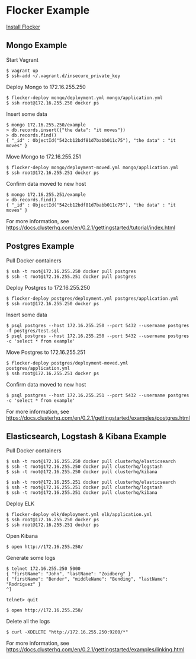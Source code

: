 # Flocker Example

[Install Flocker][install]

## Mongo Example

Start Vagrant

    $ vagrant up
    $ ssh-add ~/.vagrant.d/insecure_private_key

Deploy Mongo to 172.16.255.250

    $ flocker-deploy mongo/deployment.yml mongo/application.yml
    $ ssh root@172.16.255.250 docker ps

Insert some data

    $ mongo 172.16.255.250/example
    > db.records.insert({"the data": "it moves"})
    > db.records.find()
    { "_id" : ObjectId("542cb12bdf81d7babb011c75"), "the data" : "it moves" }

Move Mongo to 172.16.255.251

    $ flocker-deploy mongo/deployment-moved.yml mongo/application.yml
    $ ssh root@172.16.255.251 docker ps

Confirm data moved to new host

    $ mongo 172.16.255.251/example
    > db.records.find()
    { "_id" : ObjectId("542cb12bdf81d7babb011c75"), "the data" : "it moves" }

For more information, see https://docs.clusterhq.com/en/0.2.1/gettingstarted/tutorial/index.html

## Postgres Example

Pull Docker containers

    $ ssh -t root@172.16.255.250 docker pull postgres
    $ ssh -t root@172.16.255.251 docker pull postgres

Deploy Postgres to 172.16.255.250

    $ flocker-deploy postgres/deployment.yml postgres/application.yml
    $ ssh root@172.16.255.250 docker ps

Insert some data

    $ psql postgres --host 172.16.255.250 --port 5432 --username postgres -f postgres/test.sql
    $ psql postgres --host 172.16.255.250 --port 5432 --username postgres -c 'select * from example'

Move Postgres to 172.16.255.251

    $ flocker-deploy postgres/deployment-moved.yml postgres/application.yml
    $ ssh root@172.16.255.251 docker ps

Confirm data moved to new host

    $ psql postgres --host 172.16.255.251 --port 5432 --username postgres -c 'select * from example'

For more information, see https://docs.clusterhq.com/en/0.2.1/gettingstarted/examples/postgres.html

## Elasticsearch, Logstash & Kibana Example

Pull Docker containers

    $ ssh -t root@172.16.255.250 docker pull clusterhq/elasticsearch
    $ ssh -t root@172.16.255.250 docker pull clusterhq/logstash
    $ ssh -t root@172.16.255.250 docker pull clusterhq/kibana

    $ ssh -t root@172.16.255.251 docker pull clusterhq/elasticsearch
    $ ssh -t root@172.16.255.251 docker pull clusterhq/logstash
    $ ssh -t root@172.16.255.251 docker pull clusterhq/kibana

Deploy ELK

    $ flocker-deploy elk/deployment.yml elk/application.yml
    $ ssh root@172.16.255.250 docker ps
    $ ssh root@172.16.255.251 docker ps

Open Kibana

    $ open http://172.16.255.250/

Generate some logs

    $ telnet 172.16.255.250 5000
    { "firstName": "John", "lastName": "Zoidberg" }
    { "firstName": "Bender", "middleName": "Bending", "lastName": "Rodríguez" }
    ^]

    telnet> quit

    $ open http://172.16.255.250/

Delete all the logs

    $ curl -XDELETE "http://172.16.255.250:9200/*"

For more information, see https://docs.clusterhq.com/en/0.2.1/gettingstarted/examples/linking.html

[install]: https://docs.clusterhq.com/en/0.2.1/gettingstarted/installation.html
